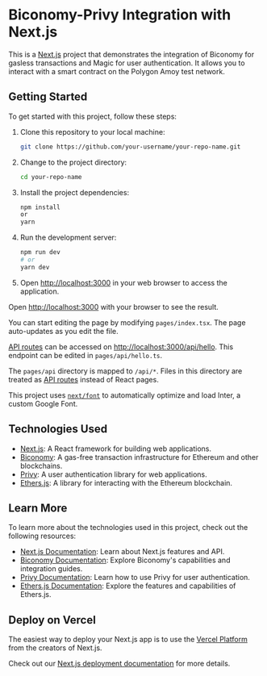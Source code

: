 # Biconomy-Privy Integration with Next.js

This is a [Next.js](https://nextjs.org/) project that demonstrates the integration of Biconomy for gasless transactions and Magic for user authentication. It allows you to interact with a smart contract on the Polygon Amoy test network.

## Getting Started

To get started with this project, follow these steps:

1. Clone this repository to your local machine:

   ```bash
   git clone https://github.com/your-username/your-repo-name.git

2. Change to the project directory:

   ```bash
   cd your-repo-name

3. Install the project dependencies:

   ```bash
   npm install
   or
   yarn

4. Run the development server:

   ```bash
   npm run dev
   # or
   yarn dev

5. Open [http://localhost:3000](http://localhost:3000) in your web browser to access the application.

Open [http://localhost:3000](http://localhost:3000) with your browser to see the result.

You can start editing the page by modifying `pages/index.tsx`. The page auto-updates as you edit the file.

[API routes](https://nextjs.org/docs/api-routes/introduction) can be accessed on [http://localhost:3000/api/hello](http://localhost:3000/api/hello). This endpoint can be edited in `pages/api/hello.ts`.

The `pages/api` directory is mapped to `/api/*`. Files in this directory are treated as [API routes](https://nextjs.org/docs/api-routes/introduction) instead of React pages.

This project uses [`next/font`](https://nextjs.org/docs/basic-features/font-optimization) to automatically optimize and load Inter, a custom Google Font.



## Technologies Used

* [Next.js](https://nextjs.org/): A React framework for building web applications.
* [Biconomy](https://www.biconomy.io/): A gas-free transaction infrastructure for Ethereum and other blockchains.
* [Privy](https://www.privy.io/): A user authentication library for web applications.
* [Ethers.js](https://docs.ethers.org/v5/): A library for interacting with the Ethereum blockchain.



## Learn More

To learn more about the technologies used in this project, check out the following resources:

* [Next.js Documentation](https://nextjs.org/docs): Learn about Next.js features and API.
* [Biconomy Documentation](https://docs.biconomy.io/): Explore Biconomy's capabilities and integration guides.
* [Privy Documentation](https://docs.privy.io/): Learn how to use Privy for user authentication.
* [Ethers.js Documentation](https://docs.ethers.org/v5/): Explore the features and capabilities of Ethers.js.



## Deploy on Vercel

The easiest way to deploy your Next.js app is to use the [Vercel Platform](https://vercel.com/new?utm_medium=default-template&filter=next.js&utm_source=create-next-app&utm_campaign=create-next-app-readme) from the creators of Next.js.

Check out our [Next.js deployment documentation](https://nextjs.org/docs/deployment) for more details.

